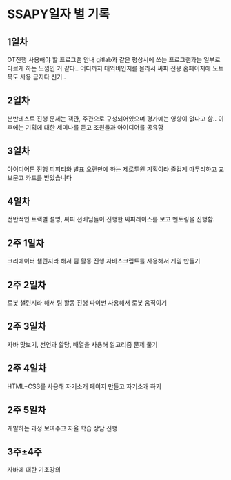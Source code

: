 # SSAPY일자 별 기록

## 1일차
OT진행 사용해야 할 프로그램 안내 gitlab과 같은 평상시에 쓰는 프로그램과는 일부로 다르게 하는 느낌인 거 같다.. 어디까지 대외비인지를 몰라서 싸피 전용 홈페이지에 노트북도 사용 금지다 신기..

## 2일차
분반테스트 진행 문제는 객관, 주관으로 구성되어있으며 평가에는 영향이 없다고 함.. 이후에는 기획에 대한 세미나를 듣고 조원들과 아이디어를 공유함

## 3일차
아이디어톤 진행 피피티와 발표 오랜만에 하는 제로투원 기획이라 즐겁게 마무리하고 교보문고 카드를 받았습니다

## 4일차
전반적인 트랙별 설명, 싸피 선배님들이 진행한 싸피레이스를 보고 멘토링을 진행함.

## 2주 1일차
크리에이터 챌린지라 해서 팀 활동 진행 자바스크립트를 사용해서 게임 만들기

## 2주 2일차
로봇 챌린지라 해서 팀 활동 진행 파이썬 사용해서 로봇 움직이기

## 2주 3일차
자바 맛보기, 선언과 할당, 배열을 사용해 알고리즘 문제 풀기

## 2주 4일차
HTML+CSS를 사용해 자기소개 페이지 만들고 자기소개 하기

## 2주 5일차
개발하는 과정 보여주고 자율 학습 상담 진행

## 3주±4주
자바에 대한 기초강의
